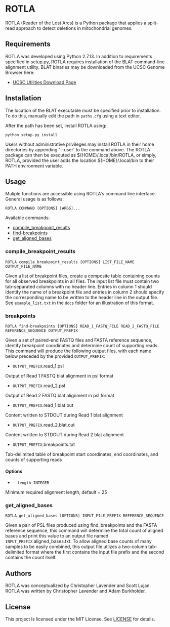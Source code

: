 # ROTLA
ROTLA (Reader of the Lost Arcs) is a Python package that applies a split-read approach to detect deletions in mitochondrial genomes.

## Requirements
ROTLA was developed using Python 2.7.13. In addition to requirements specified in setup.py, ROTLA requires installation of the BLAT command-line alignment utility. BLAT binaries may be downloaded from the UCSC Genome Browser here:
* [UCSC Utilities Download Page](http://hgdownload.soe.ucsc.edu/downloads.html#source_downloads)

## Installation
The location of the BLAT executable must be specified prior to installation. To do this, manually edit the path in `paths.cfg` using a text editor.

After the path has been set, install ROTLA using:
```
python setup.py install
```
Users without administrative privileges may install ROTLA in their home directories by appending '--user' to the command above. The ROTLA package can then be executed as ${HOME}/.local/bin/ROTLA, or simply, ROTLA, provided the user adds the location ${HOME}/.local/bin to their PATH environment variable.

## Usage
Muliple functions are accessible using ROTLA's command line interface. General usage is as follows:
```
ROTLA COMMAND [OPTIONS] [ARGS]...
```
Available commands:
* [compile_breakpoint_results](#compile_breakpoint_results)
* [find-breakpoints](#find-breakpoints)
* [get_aligned_bases](#get_aligned_bases)

### compile_breakpoint_results
```
ROTLA compile_breakpoint_results [OPTIONS] LIST_FILE_NAME OUTPUT_FILE_NAME
```
Given a list of breakpoint files, create a composite table containing counts for all observed breakpoints in all files. The input list file must contain two tab-separated columns with no header line. Entries in column 1 should identify the name of a breakpoint file and entries in column 2 should specify the corresponding name to be written to the header line in the output file. See `example_list.txt` in the `docs` folder for an illustration of this format.

### breakpoints
```
ROTLA find-breakpoints [OPTIONS] READ_1_FASTQ_FILE READ_2_FASTQ_FILE REFERENCE_SEQUENCE OUTPUT_PREFIX
```
Given a set of paired-end FASTQ files and FASTA reference sequence, identify breakpoint coordinates and determine count of supporting reads.
This command will produce the following output files, with each name below preceded by the provided `OUTPUT_PREFIX`:

* `OUTPUT_PREFIX`.read_1.psl

Output of Read 1 FASTQ blat alignment in psl format

* `OUTPUT_PREFIX`.read_2.psl

Output of Read 2 FASTQ blat alignment in psl format

* `OUTPUT_PREFIX`.read_1.blat.out

Content written to STDOUT during Read 1 blat alignment

* `OUTPUT_PREFIX`.read_2.blat.out

Content written to STDOUT during Read 2 blat alignment

* `OUTPUT_PREFIX`.breakpoints.txt

Tab-delimited table of breakpoint start coordinates, end coordinates, and counts of supporting reads

#### Options
* `--length INTEGER`

Minimum required alignment length, default = 25

### get_aligned_bases
```
ROTLA get_aligned_bases [OPTIONS] INPUT_FILE_PREFIX REFERENCE_SEQUENCE
```
Given a pair of PSL files produced using find_breakpoints and the FASTA reference sequence, this command will determine the total count of aligned bases and print this value to an output file named `INPUT_PREFIX`.aligned_bases.txt. To allow aligned base counts of many samples to be easily combined, this output file utlizes a two-column tab-delimited format where the first contains the input file prefix and the second contains the count itself.

## Authors
ROTLA was conceptualized by Christopher Lavender and Scott Lujan. ROTLA was written by Christopher Lavender and Adam Burkholder.

## License
This project is licensed under the MIT License. See [LICENSE](LICENSE) for details.
